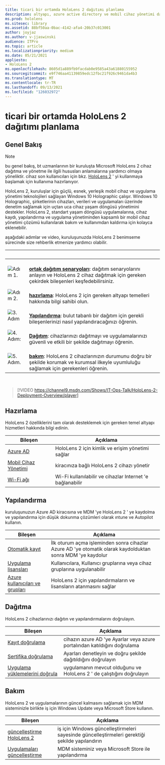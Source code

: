 ```yaml
---
title: ticari bir ortamda HoloLens 2 dağıtımı planlama
description: altyapı, azure active directory ve mobil cihaz yönetimi dahil olmak üzere kurumsal ortamlarda HoloLens dağıtmak ve yönetmek için temel gereksinimler hakkında bilgi edinin.
ms.prod: hololens
ms.sitesec: library
ms.assetid: 88bf50aa-0bac-4142-afa4-20b37c013001
author: joyjaz
ms.author: v-jjaswinski
audience: ITPro
ms.topic: article
ms.localizationpriority: medium
ms.date: 05/21/2021
appliesto:
- HoloLens 2
ms.openlocfilehash: 8605d1a889fb9facdab0e9585a43a61880155952
ms.sourcegitcommit: e9f746aa41139859edc12fbc21f926c9461da4b3
ms.translationtype: MT
ms.contentlocale: tr-TR
ms.lasthandoff: 09/13/2021
ms.locfileid: "126032972"
---
```

# <a name="planning-hololens-2-deployment-in-a-commercial-environment"></a>ticari bir ortamda HoloLens 2 dağıtımı planlama

## <a name="overview"></a>Genel Bakış

> [!NOTE]
> bu genel bakış, bt uzmanlarının bir kuruluşta Microsoft HoloLens 2 cihaz dağıtma ve yönetme ile ilgili hususları anlamalarına yardımcı olmaya yöneliktir. cihaz son kullanıcıları için bkz. [HoloLens 2](hololens2-setup.md) ' yi kullanmaya başlamak için kullanıma hazırlanıyor.

HoloLens 2, kuruluşlar için güçlü, esnek, yerleşik mobil cihaz ve uygulama yönetimi teknolojileri sağlayan Windows 10 Holographic çalışır. Windows 10 Holographic, şirketlerinin cihazları, verileri ve uygulamaları üzerinde denetim sağlamak için uçtan uca cihaz yaşam döngüsü yönetimini destekler. HoloLens 2, standart yaşam döngüsü uygulamalarına, cihaz kaydı, yapılandırma ve uygulama yönetiminden kapsamlı bir mobil cihaz yönetimi çözümü kullanılarak bakım ve kullanımdan kaldırma için kolayca eklenebilir.

aşağıdaki adımlar ve video, kuruluşunuzda HoloLens 2 benimseme sürecinde size rehberlik etmenize yardımcı olabilir.

| &nbsp; | &nbsp; |
|--|--|
| ![Adım 1.](images/1green.png)| <br/> **[ortak dağıtım senaryoları](hololens-requirements.md)**: dağıtım senaryolarını anlayın ve HoloLens 2 cihaz dağıtmak için gereken çekirdek bileşenleri keşfedebilirsiniz. |
| ![Adım 2.](images/2green.png)| <br/> **[hazırlama](#prepare)**: HoloLens 2 için gereken altyapı temelleri hakkında bilgi sahibi olun. |
| ![3. Adım](images/3green.png) | <br/> **[Yapılandırma](#configure)**: bulut tabanlı bir dağıtım için gerekli bileşenlerinizi nasıl yapılandıracağınızı öğrenin. |
| ![4. Adım:](images/4green.png) | <br/> **[Dağıtım](#deploy)**: cihazlarınızı dağıtmayı ve uygulamalarınızı güvenli ve etkili bir şekilde dağıtmayı öğrenin. |
| ![5. Adım.](images/5green.png) | <br/> **[bakım](#maintain)**: HoloLens 2 cihazlarınızın durumunu doğru bir şekilde korumak ve kurumsal ilkeyle uyumluluğu sağlamak için gerekenleri öğrenin. |

<br/>

> [!VIDEO https://channel9.msdn.com/Shows/IT-Ops-Talk/HoloLens-2-Deployment-Overview/player]

## <a name="prepare"></a>Hazırlama

HoloLens 2 özelliklerini tam olarak desteklemek için gereken temel altyapı hizmetleri hakkında bilgi edinin.

| Bileşen | Açıklama |
|-----------|------------|
| [Azure AD](hololens-identity.md) | HoloLens 2 için kimlik ve erişim yönetimi sağlar  |
| [Mobil Cihaz Yönetimi](hololens-mdm-configure.md)| kiracınıza bağlı HoloLens 2 cihazı yönetir  |
| [Wi-Fi ağı](hololens-commercial-infrastructure.md)| Wi-Fi kullanılabilir ve cihazlar Internet 'e bağlanabilir  |

## <a name="configure"></a>Yapılandırma

kuruluşunuzun Azure AD kiracısına ve MDM 'ye HoloLens 2 ' ye kaydolma ve yapılandırma için düşük dokunma çözümleri olarak ıntune ve Autopilot kullanın.

| Bileşen | Açıklama |
|-----------|------------|
| [Otomatik kayıt](hololens-enroll-mdm.md#auto-enrollment-in-mdm) | İlk oturum açma işleminden sonra cihazlar Azure AD 'ye otomatik olarak kaydolduktan sonra MDM 'ye kaydolur  |
| [Uygulama lisansları](hololens2-cloud-connected-configure.md#application-licenses)| Kullanıcılara, Kullanıcı gruplarına veya cihaz gruplarına uygulanabilir  |
| [Azure kullanıcıları ve grupları](hololens2-cloud-connected-configure.md#azure-users-and-groups) | HoloLens 2 için yapılandırmaların ve lisansların atanmasını sağlar  |

## <a name="deploy"></a>Dağıtma

HoloLens 2 cihazlarınızı dağıtın ve yapılandırmalarını doğrulayın. 

| Bileşen | Açıklama |
|-----------|------------|
| [Kayıt doğrulama](hololens2-corp-connected-deploy.md#enrollment-validation) | cihazın azure AD 'ye Ayarlar veya azure portalından katıldığını doğrulama |
| [Sertifika doğrulama](hololens2-corp-connected-deploy.md#wi-fi-certificate-validation) | Ayarları denetleyin ve doğru şekilde dağıtıldığını doğrulayın |
| [Uygulama yüklemelerini doğrula](hololens2-corp-connected-deploy.md#validate-lob-app-install) | uygulamanın mevcut olduğunu ve HoloLens 2 ' de çalıştığını doğrulayın |

## <a name="maintain"></a>Bakım

HoloLens 2 ve uygulamalarının güncel kalmasını sağlamak için MDM sisteminizle birlikte iş için Windows Update veya Microsoft Store kullanın.

| Bileşen | Açıklama |
|-----------|------------|
| [güncelleştirme HoloLens 2](hololens-updates.md) | iş için Windows güncelleştirmeleri sayesinde güncelleştirmeleri gerektiği şekilde yapılandırın |
| [Uygulamaları güncelleştirme](app-deploy-overview.md) | MDM sisteminiz veya Microsoft Store ile yapılandırma
